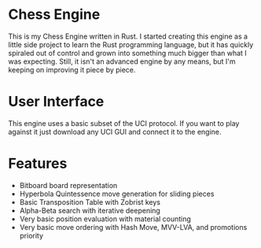 # Chess Engine 
This is my Chess Engine written in Rust. I started creating this engine as a little side project to learn the Rust programming language, but it has quickly spiraled out of control and grown into something much bigger than what I was expecting. Still, it isn't an advanced engine by any means, but I'm keeping on improving it piece by piece.

# User Interface
This engine uses a basic subset of the UCI protocol. If you want to play against it just download any UCI GUI and connect it to the engine. 

# Features 
- Bitboard board representation
- Hyperbola Quintessence move generation for sliding pieces
- Basic Transposition Table with Zobrist keys
- Alpha-Beta search with iterative deepening
- Very basic position evaluation with material counting
- Very basic move ordering with Hash Move, MVV-LVA, and promotions priority